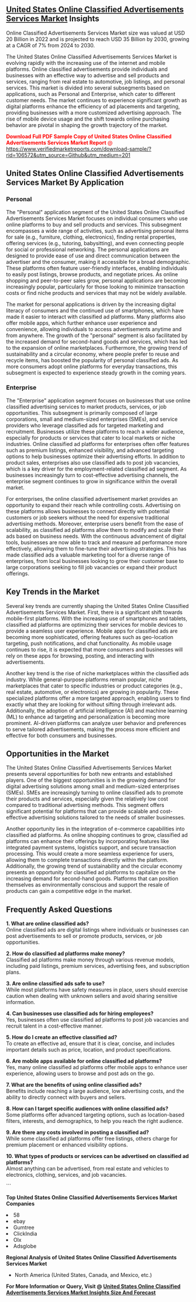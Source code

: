 <h2><a href="https://www.verifiedmarketreports.com/download-sample/?rid=106572&amp;utm_source=Github&amp;utm_medium=201" target="_blank">United States Online Classified Advertisements Services Market</a> Insights</h2><p>Online Classified Advertisements Services Market size was valued at USD 20 Billion in 2022 and is projected to reach USD 35 Billion by 2030, growing at a CAGR of 7% from 2024 to 2030.</p><p><p>The United States Online Classified Advertisements Services Market is evolving rapidly with the increasing use of the internet and mobile platforms. Online classified advertisements provide individuals and businesses with an effective way to advertise and sell products and services, ranging from real estate to automotive, job listings, and personal services. This market is divided into several subsegments based on applications, such as Personal and Enterprise, which cater to different customer needs. The market continues to experience significant growth as digital platforms enhance the efficiency of ad placements and targeting, providing businesses with a more customized advertising approach. The rise of mobile device usage and the shift towards online purchasing behavior are pivotal in shaping the growth trajectory of the market. <p><span class=""><span style="color: #ff0000;"><strong>Download Full PDF Sample Copy of United States Online Classified Advertisements Services Market Report</strong> @ </span><a href="https://www.verifiedmarketreports.com/download-sample/?rid=106572&amp;utm_source=Github&amp;utm_medium=201" target="_blank">https://www.verifiedmarketreports.com/download-sample/?rid=106572&amp;utm_source=Github&amp;utm_medium=201</a></span></p></p><h2>United States Online Classified Advertisements Services Market By Application</h2><h3>Personal</h3><p>The "Personal" application segment of the United States Online Classified Advertisements Services Market focuses on individual consumers who use online platforms to buy and sell products and services. This subsegment encompasses a wide range of activities, such as advertising personal items for sale (e.g., furniture, clothing, electronics), finding rental properties, offering services (e.g., tutoring, babysitting), and even connecting people for social or professional networking. The personal applications are designed to provide ease of use and direct communication between the advertiser and the consumer, making it accessible for a broad demographic. These platforms often feature user-friendly interfaces, enabling individuals to easily post listings, browse products, and negotiate prices. As online shopping and peer-to-peer sales grow, personal applications are becoming increasingly popular, particularly for those looking to minimize transaction costs or find niche products and services that may not be widely available.<p>The market for personal applications is driven by the increasing digital literacy of consumers and the continued use of smartphones, which have made it easier to interact with classified ad platforms. Many platforms also offer mobile apps, which further enhance user experience and convenience, allowing individuals to access advertisements anytime and from anywhere. The growth of the "personal" segment is also facilitated by the increased demand for second-hand goods and services, which has led to the expansion of online marketplaces. Furthermore, the growing trend of sustainability and a circular economy, where people prefer to reuse and recycle items, has boosted the popularity of personal classified ads. As more consumers adopt online platforms for everyday transactions, this subsegment is expected to experience steady growth in the coming years.</p><h3>Enterprise</h3><p>The "Enterprise" application segment focuses on businesses that use online classified advertising services to market products, services, or job opportunities. This subsegment is primarily composed of large corporations, small and medium-sized enterprises (SMEs), and service providers who leverage classified ads for targeted marketing and recruitment. Businesses utilize these platforms to reach a wider audience, especially for products or services that cater to local markets or niche industries. Online classified ad platforms for enterprises often offer features such as premium listings, enhanced visibility, and advanced targeting options to help businesses optimize their advertising efforts. In addition to product sales, enterprises also use classified ads to post job vacancies, which is a key driver for the employment-related classified ad segment. As businesses increasingly turn to cost-effective advertising channels, the enterprise segment continues to grow in significance within the overall market.<p>For enterprises, the online classified advertisement market provides an opportunity to expand their reach while controlling costs. Advertising on these platforms allows businesses to connect directly with potential customers or job seekers without the need for expensive traditional advertising methods. Moreover, enterprise users benefit from the ease of scalability, as classified ad platforms allow them to modify and scale their ads based on business needs. With the continuous advancement of digital tools, businesses are now able to track and measure ad performance more effectively, allowing them to fine-tune their advertising strategies. This has made classified ads a valuable marketing tool for a diverse range of enterprises, from local businesses looking to grow their customer base to large corporations seeking to fill job vacancies or expand their product offerings.</p><h2>Key Trends in the Market</h2><p>Several key trends are currently shaping the United States Online Classified Advertisements Services Market. First, there is a significant shift towards mobile-first platforms. With the increasing use of smartphones and tablets, classified ad platforms are optimizing their services for mobile devices to provide a seamless user experience. Mobile apps for classified ads are becoming more sophisticated, offering features such as geo-location targeting, push notifications, and chat functionality. As mobile usage continues to rise, it is expected that more consumers and businesses will rely on these apps for browsing, posting, and interacting with advertisements.</p><p>Another key trend is the rise of niche marketplaces within the classified ads industry. While general-purpose platforms remain popular, niche marketplaces that cater to specific industries or product categories (e.g., real estate, automotive, or electronics) are growing in popularity. These specialized platforms offer a more targeted approach, enabling users to find exactly what they are looking for without sifting through irrelevant ads. Additionally, the adoption of artificial intelligence (AI) and machine learning (ML) to enhance ad targeting and personalization is becoming more prominent. AI-driven platforms can analyze user behavior and preferences to serve tailored advertisements, making the process more efficient and effective for both consumers and businesses.</p><h2>Opportunities in the Market</h2><p>The United States Online Classified Advertisements Services Market presents several opportunities for both new entrants and established players. One of the biggest opportunities is in the growing demand for digital advertising solutions among small and medium-sized enterprises (SMEs). SMEs are increasingly turning to online classified ads to promote their products and services, especially given the relatively low cost compared to traditional advertising methods. This segment offers significant potential for platforms that can provide scalable and cost-effective advertising solutions tailored to the needs of smaller businesses.</p><p>Another opportunity lies in the integration of e-commerce capabilities into classified ad platforms. As online shopping continues to grow, classified ad platforms can enhance their offerings by incorporating features like integrated payment systems, logistics support, and secure transaction processing. This would create a more seamless experience for users, allowing them to complete transactions directly within the platform. Additionally, the growing trend of sustainability and the circular economy presents an opportunity for classified ad platforms to capitalize on the increasing demand for second-hand goods. Platforms that can position themselves as environmentally conscious and support the resale of products can gain a competitive edge in the market.</p><h2>Frequently Asked Questions</h2><p><b>1. What are online classified ads?</b><br>Online classified ads are digital listings where individuals or businesses can post advertisements to sell or promote products, services, or job opportunities.</p><p><b>2. How do classified ad platforms make money?</b><br>Classified ad platforms make money through various revenue models, including paid listings, premium services, advertising fees, and subscription plans.</p><p><b>3. Are online classified ads safe to use?</b><br>While most platforms have safety measures in place, users should exercise caution when dealing with unknown sellers and avoid sharing sensitive information.</p><p><b>4. Can businesses use classified ads for hiring employees?</b><br>Yes, businesses often use classified ad platforms to post job vacancies and recruit talent in a cost-effective manner.</p><p><b>5. How do I create an effective classified ad?</b><br>To create an effective ad, ensure that it is clear, concise, and includes important details such as price, location, and product specifications.</p><p><b>6. Are mobile apps available for online classified ad platforms?</b><br>Yes, many online classified ad platforms offer mobile apps to enhance user experience, allowing users to browse and post ads on the go.</p><p><b>7. What are the benefits of using online classified ads?</b><br>Benefits include reaching a large audience, low advertising costs, and the ability to directly connect with buyers and sellers.</p><p><b>8. How can I target specific audiences with online classified ads?</b><br>Some platforms offer advanced targeting options, such as location-based filters, interests, and demographics, to help you reach the right audience.</p><p><b>9. Are there any costs involved in posting a classified ad?</b><br>While some classified ad platforms offer free listings, others charge for premium placement or enhanced visibility options.</p><p><b>10. What types of products or services can be advertised on classified ad platforms?</b><br>Almost anything can be advertised, from real estate and vehicles to electronics, clothing, services, and job vacancies.</p>```</p><p><strong>Top United States Online Classified Advertisements Services Market Companies</strong></p><div data-test-id=""><p><li>58</li><li> ebay</li><li> Gumtree</li><li> ClickIndia</li><li> Olx</li><li> Adsglobe</li></p><div><strong>Regional Analysis of&nbsp;United States Online Classified Advertisements Services Market</strong></div><ul><li dir="ltr"><p dir="ltr">North America&nbsp;(United States, Canada, and Mexico, etc.)</p></li></ul><p><strong>For More Information or Query, Visit @&nbsp;</strong><strong><a href="https://www.verifiedmarketreports.com/product/global-online-classified-advertisements-services-market-2019-by-company-regions-type-and-application-forecast-to-2024/?utm_source=Github&amp;utm_medium=201" target="_blank">United States Online Classified Advertisements Services Market Insights Size And Forecast</a></strong></p></div>
